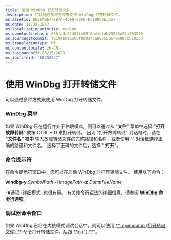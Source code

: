 ```yaml
---
title: 使用 WinDbg 打开转储文件
description: 可以通过多种方式来使用 WinDbg 打开转储文件。
ms.assetid: DE2EABE7-2B7A-4DF9-82FD-EF19D69E31A7
ms.date: 11/28/2017
ms.localizationpriority: medium
ms.openlocfilehash: 655fa4a2f401fe09f6ae1e2db255f6a72d203240
ms.sourcegitcommit: f610410e1500f0b0a4ca008b52679688ab51033d
ms.translationtype: MT
ms.contentlocale: zh-CN
ms.lasthandoff: 08/15/2020
ms.locfileid: "88252837"
---
```

# <a name="opening-a-dump-file-using-windbg"></a>使用 WinDbg 打开转储文件


可以通过多种方式来使用 WinDbg 打开转储文件。

### <a name="span-idwindbg_menuspanspan-idwindbg_menuspanspan-idwindbg_menuspanwindbg-menu"></a><span id="WinDbg_Menu"></span><span id="windbg_menu"></span><span id="WINDBG_MENU"></span>WinDbg 菜单

如果 WinDbg 已在运行并处于休眠模式，则可以通过从 "**文件**" 菜单中选择 "**打开故障转储**" 或按 CTRL + D 来打开转储。 出现 "打开故障转储" 对话框时，请在 **"文件名" 框中** 输入故障转储文件的完整路径和名称，或者使用 "" 对话框选择正确的路径和文件名。 选择了正确的文件后，选择 " **打开**"。

### <a name="span-idcommand_promptspanspan-idcommand_promptspanspan-idcommand_promptspancommand-prompt"></a><span id="Command_Prompt"></span><span id="command_prompt"></span><span id="COMMAND_PROMPT"></span>命令提示符

在命令提示符窗口中，您可以在启动 WinDbg 时打开转储文件。 使用以下命令：

**windbg-y** *SymbolPath* **-i** *ImagePath* **-z** *DumpFileName*

**-V**选项 (详细模式) 也很有用。 有关命令行语法的详细信息，请参阅 [**WinDbg 命令行选项**](windbg-command-line-options.md)。

### <a name="span-iddebugger_command_windowspanspan-iddebugger_command_windowspanspan-iddebugger_command_windowspandebugger-command-window"></a><span id="Debugger_Command_Window"></span><span id="debugger_command_window"></span><span id="DEBUGGER_COMMAND_WINDOW"></span>调试器命令窗口

如果 WinDbg 已经在内核模式调试会话中，则可以使用 [**. opendump (打开转储文件) **](-opendump--open-dump-file-.md) 命令打开转储文件，后跟 [**g (") **](g--go-.md)"。

 

 





